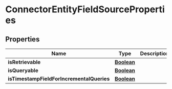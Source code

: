 

# ConnectorEntityFieldSourceProperties


## Properties

| Name | Type | Description | Notes |
|------------ | ------------- | ------------- | -------------|
|**isRetrievable** | [**Boolean**](Boolean.md) |  |  [optional] |
|**isQueryable** | [**Boolean**](Boolean.md) |  |  [optional] |
|**isTimestampFieldForIncrementalQueries** | [**Boolean**](Boolean.md) |  |  [optional] |



